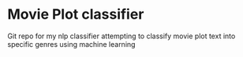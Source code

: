 # Movie Plot classifier
Git repo for my nlp classifier attempting to classify movie plot text into specific genres using machine learning

